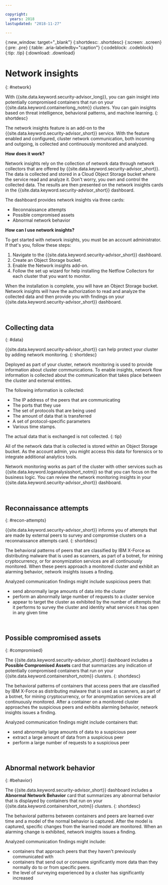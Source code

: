 ```yaml
---

copyright:
  years: 2018
lastupdated: "2018-11-27"

---
```


{:new_window: target="_blank"}
{:shortdesc: .shortdesc}
{:screen: .screen}
{:pre: .pre}
{:table: .aria-labeledby="caption"}
{:codeblock: .codeblock}
{:tip: .tip}
{:download: .download}

# Network insights
{: #network}

With {{site.data.keyword.security-advisor_long}}, you can gain insight into potentially compromised containers that run on your {{site.data.keyword.containerlong_notm}} clusters. You can gain insights based on threat intelligence, behavioral patterns, and machine learning.
{: shortdesc}

The network insights feature is an add-on to the {{site.data.keyword.security-advisor_short}} service. With the feature enabled and configured, cluster network communication, both incoming and outgoing, is collected and continuously monitored and analyzed.

**How does it work?**

Network insights rely on the collection of network data through network collectors that are offered by {{site.data.keyword.security-advisor_short}}. The data is collected and stored in a Cloud Object Storage bucket where the service read and analyze it. Don't worry, you own and control the collected data. The results are then presented on the network insights cards in the {{site.data.keyword.security-advisor_short}} dashboard.

The dashboard provides network insights via three cards:

* Reconnaissance attempts
* Possible compromised assets
* Abnormal network behavior


**How can I use network insights?**

To get started with network insights, you must be an account administrator. If that's you, follow these steps:

1. Navigate to the {{site.data.keyword.security-advisor_short}} dashboard.
2. Create an Object Storage bucket.
3. Enable the Network insights add-on.
4. Follow the set up wizard for help installing the Netflow Collectors for each cluster that you want to monitor.

When the installation is complete, you will have an Object Storage bucket. Network insights will have the authorization to read and analyze the collected data and then provide you with findings on your {{site.data.keyword.security-advisor_short}} dashboard.


</br>


## Collecting data
{: #data}


{{site.data.keyword.security-advisor_short}} can help protect your cluster by adding network monitoring.
{: shortdesc}

Deployed as part of your cluster, network monitoring is used to provide information about cluster communications. To enable insights, network flow information is collected about the communication that takes place between the cluster and external entities.


The following information is collected:

* The IP address of the peers that are communicating
* The ports that they use
* The set of protocols that are being used
* The amount of data that is transferred
* A set of protocol-specific parameters
* Various time stamps.

The actual data that is exchanged is not collected.
{: tip}

All of the network data that is collected is stored within an Object Storage bucket. As the account admin, you might access this data for forensics or to integrate additional analytics tools.

Network monitoring works as part of the cluster with other services such as {{site.data.keyword.loganalysisshort_notm}} so that you can focus on the business logic. You can review the network monitoring insights in your {{site.data.keyword.security-advisor_short}} dashboard.

</br>

## Reconnaissance attempts
{: #recon-attempts}

{{site.data.keyword.security-advisor_short}} informs you of attempts that are made by external peers to survey and compromise clusters on a reconnaissance attempts card.
{: shortdesc}

The behavioral patterns of peers that are classified by IBM X-Force as distributing malware that is used as scanners, as part of a botnet, for mining cryptocurrency, or for anonymization services are all continuously monitored. When these peers approach a monitored cluster and exhibit an alarming behavior, network insights issues a finding.

Analyzed communication findings might include suspicious peers that:

* send abnormally large amounts of data into the cluster
* perform an abnormally large number of requests to a cluster service
* appear to target the cluster as exhibited by the number of attempts that it performs to survey the cluster and identity what services it has open in any given time

</br>

## Possible compromised assets
{: #compromised}

The {{site.data.keyword.security-advisor_short}} dashboard includes a **Possible Compromised Assets** card that summarizes any indication of potentially compromised containers that run on your {{site.data.keyword.containershort_notm}} clusters.
{: shortdesc}

The behavioral patterns of containers that access peers that are classified by IBM X-Force as distributing malware that is used as scanners, as part of a botnet, for mining cryptocurrency, or for anonymization services are all continuously monitored. After a container on a monitored cluster approaches the suspicious peers and exhibits alarming behavior, network insights issues a finding.

Analyzed communication findings might include containers that:

* send abnormally large amounts of data to a suspicious peer
* extract a large amount of data from a suspicious peer
* perform a large number of requests to a suspicious peer

</br>

## Abnormal network behavior
{: #behavior}

The {{site.data.keyword.security-advisor_short}} dashboard includes a **Abnormal Network Behavior** card that summarizes any abnormal behavior that is displayed by containers that run on your {{site.data.keyword.containershort_notm}} clusters.
{: shortdesc}

The behavioral patterns between containers and peers are learned over time and a model of the normal behavior is captured. After the model is captured, specific changes from the learned model are monitored. When an alarming change is exhibited, network insights issues a finding.  

Analyzed communication findings might include:

* containers that approach peers that they haven't previously communicated with
* containers that send out or consume significantly more data than they normally do to or from specific peers.
* the level of surveying experienced by a cluster has significantly increased
